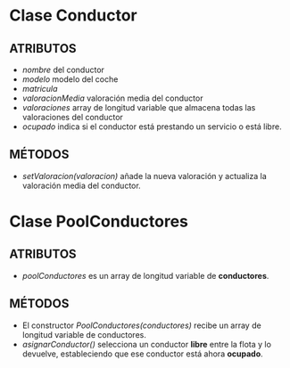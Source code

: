# Clase Conductor
## ATRIBUTOS
- *nombre* del conductor
- *modelo* modelo del coche
- *matricula*
- *valoracionMedia* valoración media del conductor
- *valoraciones* array de longitud variable que almacena todas las valoraciones del conductor
- *ocupado* indica si el conductor está prestando un servicio o está libre.
## MÉTODOS
- *setValoracion(valoracion)* añade la nueva valoración y actualiza la valoración media del conductor.
# Clase PoolConductores
## ATRIBUTOS
- *poolConductores* es un array de longitud variable de **conductores**.
## MÉTODOS
- El constructor *PoolConductores(conductores)* recibe un array de longitud variable de conductores.
- *asignarConductor()* selecciona un conductor **libre** entre la flota y lo devuelve, estableciendo que ese conductor está ahora **ocupado**.
